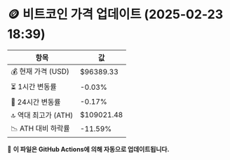 # 🪙 비트코인 가격 업데이트 (2025-02-23 18:39)

| 항목                | 값 |
|--------------------|----------------|
| 💰 현재 가격 (USD) | $96389.33 |
| ⏳ 1시간 변동률    | -0.03% |
| 📆 24시간 변동률   | -0.17% |
| 🔝 역대 최고가 (ATH) | $109021.48 |
| 📉 ATH 대비 하락률 | -11.59% |

🔄 **이 파일은 GitHub Actions에 의해 자동으로 업데이트됩니다.**
